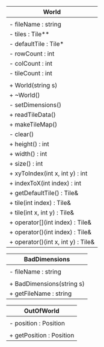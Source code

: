 | World                              |
| ---------------------------------- |
|                                    |
| - fileName : string                |
| - tiles : Tile**                   |
| - defaultTile : Tile*              |
| - rowCount : int                   |
| - colCount : int                   |
| - tileCount : int                  |
|                                    |
| + World(string s)                  |
| + ~World()                         |
| - setDimensions()                  |
| + readTileData()                   |
| + makeTileMap()                    |
| - clear()                          |
| + height() : int                   |
| + width() : int                    |
| + size() : int                     |
| + xyToIndex(int x, int y) : int    |
| + indexToX(int index) : int        |
| + getDefaultTile() : Tile&         |
| + tile(int index) : Tile&          |
| + tile(int x, int y) : Tile&       |
| + operator[](int index) : Tile&    |
| + operator()(int index) : Tile&    |
| + operator()(int x, int y) : Tile& |

| BadDimensions             |
| ------------------------- |
|                           |
| - fileName : string       |
|                           |
| + BadDimensions(string s) |
| + getFileName : string    |

| OutOfWorld               |
| ------------------------ |
|                          |
| - position : Position    |
|                          |
| + getPosition : Position |